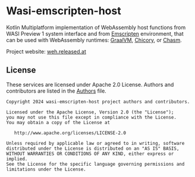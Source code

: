 # Wasi-emscripten-host

Kotlin Multiplatform implementation of WebAssembly host functions from WASI Preview 1 system interface and from
[Emscripten] environment, that can be used with WebAssembly runtimes: [GraalVM][GraalWasm], [Chicory], or [Chasm].

Project website: [weh.released.at](https://weh.released.at) 

## License

These services are licensed under Apache 2.0 License. Authors and contributors are listed in the
[Authors](AUTHORS) file.

```
Copyright 2024 wasi-emscripten-host project authors and contributors.

Licensed under the Apache License, Version 2.0 (the "License");
you may not use this file except in compliance with the License.
You may obtain a copy of the License at

   http://www.apache.org/licenses/LICENSE-2.0

Unless required by applicable law or agreed to in writing, software
distributed under the License is distributed on an "AS IS" BASIS,
WITHOUT WARRANTIES OR CONDITIONS OF ANY KIND, either express or implied.
See the License for the specific language governing permissions and
limitations under the License.
```

[Emscripten]: https://emscripten.org/
[Chasm]: https://github.com/CharlieTap/chasm
[Chicory]: https://github.com/dylibso/chicory
[GraalWasm]: https://www.graalvm.org/latest/reference-manual/wasm/
